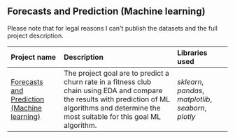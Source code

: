 ## Forecasts and Prediction (Machine learning)

Please note that for legal reasons I can't publish the datasets and the full project description. 

| Project name | Description | Libraries used | 
| :---------------------- | :---------------------- | :---------------------- |
| [Forecasts and Prediction (Machine learning)](https://github.com/vadim-fridman/portfolio-yandex-practicum/edit/master/10_ML_Sklearn_Forcast_And_Prediction__Gym_Chaine_Churn_Rate) | The project goal are to predict a churn rate in a fitness club chain using EDA and compare the results with prediction of ML algorithms and determine the most suitable for this goal ML algorithm.   | *sklearn*, *pandas*, *matplotlib*, *seaborn*, *plotly*
